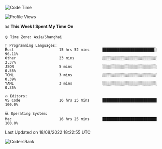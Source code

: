 <!--START_SECTION:waka-->
![Code Time](http://img.shields.io/badge/Code%20Time-1%2C633%20hrs%204%20mins-blue)

![Profile Views](http://img.shields.io/badge/Profile%20Views-59-blue)

📊 **This Week I Spent My Time On** 

```text
⌚︎ Time Zone: Asia/Shanghai

💬 Programming Languages: 
Rust                     15 hrs 52 mins      ████████████████████████░   96.11% 
Other                    23 mins             ░░░░░░░░░░░░░░░░░░░░░░░░░   2.37% 
JSON                     5 mins              ░░░░░░░░░░░░░░░░░░░░░░░░░   0.55% 
TOML                     3 mins              ░░░░░░░░░░░░░░░░░░░░░░░░░   0.39% 
YAML                     3 mins              ░░░░░░░░░░░░░░░░░░░░░░░░░   0.35%

🔥 Editors: 
VS Code                  16 hrs 25 mins      █████████████████████████   100.0%

💻 Operating System: 
Mac                      16 hrs 25 mins      █████████████████████████   100.0%

```


 Last Updated on 18/08/2022 18:22:55 UTC
<!--END_SECTION:waka-->

![CodersRank](https://cr-skills-chart-widget.azurewebsites.net/api/api?username=BugenZhao&padding=16&tooltip=true&branding=false&sort-by-score=true&skills=Rust%2C%20Swift%2C%20C%2C%20TypeScript%2C%20Java%2C%20Go%2C%20Dart%2C%20C%2B%2B%2C%20Python%2C%20Assembly%2C%20Shell%2C%20Kotlin)
